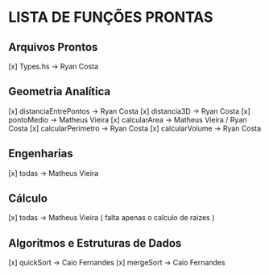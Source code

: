 # LISTA DE FUNÇÕES PRONTAS

## Arquivos Prontos
[x] Types.hs -> Ryan Costa

## Geometria Analítica
[x] distanciaEntrePontos -> Ryan Costa
[x] distancia3D -> Ryan Costa
[x] pontoMedio -> Matheus Vieira
[x] calcularArea -> Matheus Vieira / Ryan Costa
[x] calcularPerimetro -> Ryan Costa
[x] calcularVolume -> Ryan Costa

## Engenharias
[x]  todas -> Matheus Vieira

## Cálculo
[x] todas -> Matheus Vieira ( falta apenas o calculo de raizes )

## Algoritmos e Estruturas de Dados
[x] quickSort -> Caio Fernandes
[x] mergeSort -> Caio Fernandes

